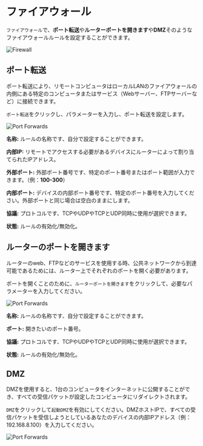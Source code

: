 # ファイアウォール

`ファイアウォール`で、**ポート転送**や**ルーターポートを開きます**や**DMZ**そのようなファイアウォールルールを設定することができます。

![Firewall](https://static.gl-inet.com/docs/jp/3/setup/gl-ar750s/firewall/firewall.png)



## ポート転送

ポート転送により、リモートコンピュータはローカルLANのファイアウォールの内側にある特定のコンピュータまたはサービス（Webサーバー、FTPサーバーなど）に接続できます。

`ポート転送`をクリックし、パラメーターを入力し、ポート転送を設定します。

![Port Forwards](https://static.gl-inet.com/docs/jp/3/setup/gl-ar750s/firewall/port_forwards.png)

**名称:** ルールの名称です、自分で設定することができます。

**内部IP:** リモートでアクセスする必要があるデバイスにルーターによって割り当てられたIPアドレス。

**外部ポート:** 外部ポート番号です、特定のポート番号またはポート範囲が入力できます。（例：**100-300**）

**内部ポート:** デバイスの内部ポート番号です、特定のポート番号を入力してください。外部ポートと同じ場合は空白のままにします。

**協議:** プロトコルです、TCPやUDPやTCPとUDP同時に使用が選択できます。

**状態:** ルールの有効化/無効化。


## ルーターのポートを開きます

ルーターのweb、FTPなどのサービスを使用する時、公共ネットワークから到達可能であるためには、ルーター上でそれぞれのポートを開く必要があります。

ポートを開くことのために、`ルーターポートを開きます`をクリックして、必要なパラメーターを入力してください。

![Port Forwards](https://static.gl-inet.com/docs/jp/3/setup/gl-ar750s/firewall/open_port.png)

**名称:** ルールの名称です、自分で設定することができます。

**ポート:** 開きたいのポート番号。

**協議:** プロトコルです、TCPやUDPやTCPとUDP同時に使用が選択できます。

**状態:** ルールの有効化/無効化。



## DMZ

DMZを使用すると、1台のコンピュータをインターネットに公開することができ、すべての受信パケットが設定したコンピュータにリダイレクトされます。

`DMZ`をクリックして`起動DMZ`を有効にしてください。DMZホストIPで、すべての受信パケットを受信しようとしているあなたのデバイスの内部IPアドレス（例：192.168.8.100）を入力してください。

![Port Forwards](https://static.gl-inet.com/docs/jp/3/setup/gl-ar750s/firewall/DMZ.png)